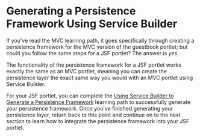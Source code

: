 # Generating a Persistence Framework Using Service Builder [](id=generating-a-persistence-framework-using-service-builder)

If you've read the MVC learning path, it goes specifically through creating a
persistence framework for the MVC version of the guestbook portlet; but could
you follow the same steps for a JSF portlet? The answer is *yes*. 

The functionality of the persistence framework for a JSF portlet works exactly
the same as an MVC portlet, meaning you can create the persistence layer the
exact same way you would with an MVC portlet using Service Builder. 

For your JSF portlet, you can complete the
[Using Service Builder to Generate a Persistence Framework](/develop/tutorials/-/knowledge_base/6-2/using-service-builder-to-generate-a-persistence-fr)
learning path to successfully generate your persistence framework. Once you've
finished generating your persistence layer, return back to this point and
continue on to the next section to learn how to integrate the persistence
framework into your JSF portlet. 
